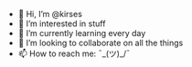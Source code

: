 - 👋 Hi, I’m @kirses
- 👀 I’m interested in stuff
- 🌱 I’m currently learning every day
- 💞️ I’m looking to collaborate on all the things
- 📫 How to reach me: ¯\_(ツ)_/¯
<!---
kirses/kirses is a ✨ special ✨ repository because its `README.md` (this file) appears on your GitHub profile.
You can click the Preview link to take a look at your changes.
--->
